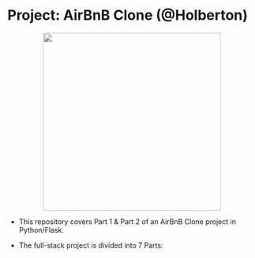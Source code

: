 # Project: AirBnB Clone (@Holberton)

<p align='center'>
  <img src="https://s3.amazonaws.com/alx-intranet.hbtn.io/uploads/medias/2018/6/65f4a1dd9c51265f49d0.png?X-Amz-Algorithm=AWS4-HMAC-SHA256&X-Amz-Credential=AKIARDDGGGOUSBVO6H7D%2F20240819%2Fus-east-1%2Fs3%2Faws4_request&X-Amz-Date=20240819T053512Z&X-Amz-Expires=86400&X-Amz-SignedHeaders=host&X-Amz-Signature=2a9d7b1ea69dc9a2c3cb9b773950fd342677a6428395b271bd09eef3f7abfc96" width="360" height=auto />
</p>

- This repository covers Part 1 & Part 2 of an AirBnB Clone project in Python/Flask.

-  The full-stack project is divided into 7 Parts:
